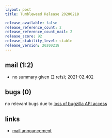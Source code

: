 ```yaml
---
layout: post
title: Tumbleweed Release 20200218

release_available: false
release_reference_count: 2
release_reference_count_mail: 2
release_score: 92
release_stability_level: stable
release_version: 20200218
---
```


## mail (1:2)

- [no summary given](https://github.com/boombatower/tumbleweed-review/issues/10) (2 refs); [2021-02.402](https://github.com/boombatower/tumbleweed-review/issues/10)

## bugs (0)

<!--more-->

no relevant bugs due to [loss of bugzilla API access](https://bugzilla.opensuse.org/show_bug.cgi?id=1157722)



## links

- [mail announcement](https://github.com/boombatower/tumbleweed-review/issues/10)
